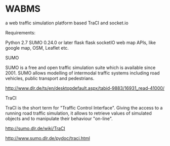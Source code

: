 # WABMS
a web traffic simulation platform based TraCI and socket.io

Requirements:

Python 2.7
SUMO 0.24.0 or later
flask
flask socketIO
web map APIs, like google map, OSM, Leaflet etc.


SUMO

SUMO is a free and open traffic simulation suite which is available since 2001. SUMO allows modelling of intermodal traffic systems including road vehicles, public transport and pedestrians. 

http://www.dlr.de/ts/en/desktopdefault.aspx/tabid-9883/16931_read-41000/

TraCI

TraCI is the short term for "Traffic Control Interface". Giving the access to a running road traffic simulation, it allows to retrieve values of simulated objects and to manipulate their behaviour "on-line".

http://sumo.dlr.de/wiki/TraCI

http://www.sumo.dlr.de/pydoc/traci.html




